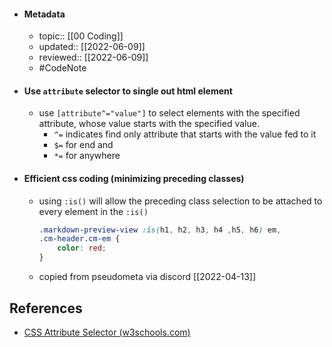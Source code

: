 - #### Metadata
	- topic:: [[00 Coding]]
	- updated:: [[2022-06-09]]
	- reviewed:: [[2022-06-09]]
	- #CodeNote 
- #### Use `attribute` selector to single out html element
	- use `[attribute^="value"]` to select elements with the specified attribute, whose value starts with the specified value.
		- `^=` indicates find only attribute that starts with the value fed to it
		- `$=` for end and 
		- `*=` for anywhere
- #### Efficient css coding (minimizing preceding classes)
	- using `:is()` will allow the preceding class selection to be attached to every element in the `:is()`
		```css
		.markdown-preview-view :is(h1, h2, h3, h4 ,h5, h6) em,
		.cm-header.cm-em {
			color: red;
		}
		```
	- copied from pseudometa via discord [[2022-04-13]]
## References
- [CSS Attribute Selector (w3schools.com)](https://www.w3schools.com/css/css_attribute_selectors.asp)